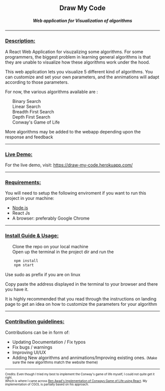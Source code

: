 <h2 style="text-align: center; font-weight: bold;"> Draw My Code </h2>
<h5 style="text-align: center">Web application for Visualization of algorithms </h5>

<hr/>

<h3> <u>Description: </u></h3>
<p>
    A React Web Application for visuzalizing some algorithms. For some programmers, the biggest problem in learning general algorithms is that they are unable to visualize how these algorithms work under the hood.
</p>
<p>
    This web application lets you visualize 5 different kind of algorithms. You can customize and set your own parameters, and the annimations will adapt according to those parameters.
</p>
<p> For now, the various algorithms available are :  </p>
<ul style="list-style:none">
    <li> Binary Search </li>
    <li> Linear Search </li>
    <li> Breadth First Search </li>
    <li> Depth First Search </li>
    <li> Conway's Game of Life </li>
 </ul>

 <p>More algorithms may be added to the webapp depending upon the response and feedback</p>

<hr/>
    <h3><u>Live Demo:</u></h3>
    For the live demo, visit: <a href="https://damp-wave-08861.herokuapp.com/">https://draw-my-code.herokuapp.com/</a>
<hr/>

<h3> <u>Requirements: </u></h3>
<p> You will need to setup the following enviroment if you want to run this project in your machine: </p>

<ul> 
    <li> <a href="https://nodejs.org/en/download/">Node.js </a>
    <li> React Js </li>
    <li> A browser: preferably Google Chrome </li>
</ul>

<hr/>

<h3> <u>Install Guide & Usage: </u> </h3>
<ul style="list-style: none">
    <li> Clone the repo on your local machine </li>
    <li> Open up the terminal in the project dir and run the 
</ul>

```bash
    npm install
    npm start
```

<p>Use sudo as  prefix if you are on linux</p>
<p> Copy paste the address displayed in the terminal to your browser and there you have it.</p>
<p> It is highly recommended that you read through the instructions on landing page to get an idea on how to customize the parameters for your algorithm </p>

<hr/>
<h3><u> Contribution guidelines: </u></h3>
<p> Contributions can be in form of: </p>
    <ul>
        <li> Updating Documentation / Fix typos </li>
        <li>Fix bugs / warnings</li>
        <li> Improving UI/UX</li>
        <li> Adding New algorithms and annimations/Improving existing ones. <small>(Make sure the new algorithms match the website theme)</smal></li>
    </ul>
<hr/>

<small>Credits: Even though I tried my best to implement the Conway's game of life myself, I could not quite get it right. <br/> Which is where I came across <a href="https://github.com/benawad/react-conway-game-of-life"> Ben Awad's Implementation of Conways Game of Life using React</a>.
My implementation of CGOL is partially based on his approach.</small>
